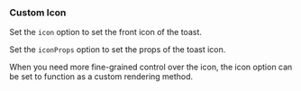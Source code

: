### Custom Icon

Set the `icon` option to set the front icon of the toast.

Set the `iconProps` option to set the props of the toast icon.

When you need more fine-grained control over the icon, the icon option can be set to function as a custom rendering method.
